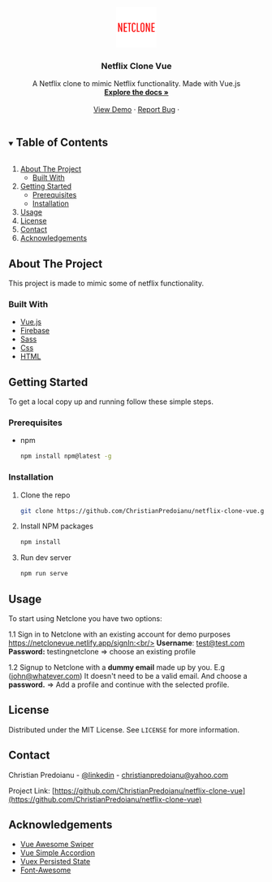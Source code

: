 


<!-- PROJECT LOGO -->
<br />
<p align="center">
  <a href="https://github.com/ChristianPredoianu/netflix-clone-vue">
    <img src="src/assets/images/netclone.png" alt="Logo" width="80" height="80">
  </a>

  <h3 align="center">Netflix Clone Vue</h3>

  <p align="center">
   A Netflix clone to mimic Netflix functionality. Made with Vue.js 
    <br />
    <a href="https://github.com/ChristianPredoianu/netflix-clone-vue"><strong>Explore the docs »</strong></a>
    <br />
    <br />
    <a href="https://netclonevue.netlify.app/">View Demo</a>
    ·
    <a href="https://github.com/ChristianPredoianu/netflix-clone-vue/issues/issues">Report Bug</a>
    ·
   
  </p>
</p>



<!-- TABLE OF CONTENTS -->
<details open="open">
  <summary><h2 style="display: inline-block">Table of Contents</h2></summary>
  <ol>
    <li>
      <a href="#about-the-project">About The Project</a>
      <ul>
        <li><a href="#built-with">Built With</a></li>
      </ul>
    </li>
    <li>
      <a href="#getting-started">Getting Started</a>
      <ul>
        <li><a href="#prerequisites">Prerequisites</a></li>
        <li><a href="#installation">Installation</a></li>
      </ul>
    </li>
    <li><a href="#usage">Usage</a></li>
    <li><a href="#license">License</a></li>
    <li><a href="#contact">Contact</a></li>
    <li><a href="#acknowledgements">Acknowledgements</a></li>
  </ol>
</details>



<!-- ABOUT THE PROJECT -->
## About The Project

This project is made to mimic some of netflix functionality.

### Built With

* [Vue.js](https://vuejs.org/)
* [Firebase](https://firebase.google.com/)
* [Sass](https://sass-lang.com/)
* [Css](https://www.w3.org/Style/CSS/Overview.en.html)
* [HTML](https://developer.mozilla.org/sv-SE/docs/Web/HTML)



<!-- GETTING STARTED -->
## Getting Started

To get a local copy up and running follow these simple steps.

### Prerequisites

* npm
  ```sh
  npm install npm@latest -g
  ```

### Installation

1. Clone the repo
   ```sh
   git clone https://github.com/ChristianPredoianu/netflix-clone-vue.git
   ```
2. Install NPM packages
   ```sh
   npm install
   ```
   
3. Run dev server
   ```sh
   npm run serve
   ```




<!-- USAGE EXAMPLES -->
## Usage

To start using Netclone you have two options:

1.1 Sign in to Netclone with an existing account for demo purposes https://netclonevue.netlify.app/signIn:<br/>
    <b>Username</b>: test@test.com  
    <b>Password:</b> testingnetclone
    => choose an existing profile
   
1.2 Signup to Netclone with a <b>dummy email</b> made up by you. E.g (john@whatever.com) It doesn't need to be a valid email. And choose a <b>password.</b> 
    => Add a profile and continue with the selected profile.



<!-- LICENSE -->
## License

Distributed under the MIT License. See `LICENSE` for more information.


<!-- CONTACT -->
## Contact

Christian Predoianu - [@linkedin](https://se.linkedin.com/in/christian-predoianu-369218157) - christianpredoianu@yahoo.com

Project Link: [https://github.com/ChristianPredoianu/netflix-clone-vue](https://github.com/ChristianPredoianu/netflix-clone-vue)



<!-- ACKNOWLEDGEMENTS -->
## Acknowledgements

* [Vue Awesome Swiper](https://github.com/surmon-china/vue-awesome-swiper)
* [Vue Simple Accordion](https://github.com/tkhquang/vue-simple-accordion)
* [Vuex Persisted State](https://github.com/robinvdvleuten/vuex-persistedstate)
* [Font-Awesome](https://fontawesome.com/)





<!-- MARKDOWN LINKS & IMAGES -->
<!-- https://www.markdownguide.org/basic-syntax/#reference-style-links -->
[contributors-shield]: https://img.shields.io/github/contributors/github_username/repo.svg?style=for-the-badge
[contributors-url]: https://github.com/github_username/repo/graphs/contributors
[forks-shield]: https://img.shields.io/github/forks/github_username/repo.svg?style=for-the-badge
[forks-url]: https://github.com/github_username/repo/network/members
[stars-shield]: https://img.shields.io/github/stars/github_username/repo.svg?style=for-the-badge
[stars-url]: https://github.com/github_username/repo/stargazers
[issues-shield]: https://img.shields.io/github/issues/github_username/repo.svg?style=for-the-badge
[issues-url]: https://github.com/github_username/repo/issues
[license-shield]: https://img.shields.io/github/license/github_username/repo.svg?style=for-the-badge
[license-url]: https://github.com/github_username/repo/blob/master/LICENSE.txt
[linkedin-shield]: https://img.shields.io/badge/-LinkedIn-black.svg?style=for-the-badge&logo=linkedin&colorB=555
[linkedin-url]: https://linkedin.com/in/github_username 

